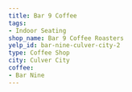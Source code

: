 ```yaml
---
title: Bar 9 Coffee
tags:
- Indoor Seating
shop_name: Bar 9 Coffee Roasters
yelp_id: bar-nine-culver-city-2
type: Coffee Shop
city: Culver City
coffee:
- Bar Nine
---
```

